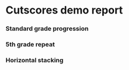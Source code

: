 # Cutscores demo report

### Standard grade progression
<div data-pym-src="https://literasee.github.io/cutscores-viz/i.html?student=standard"></div>

### 5th grade repeat
<div class="full-width" data-pym-src="https://literasee.github.io/cutscores-viz/i.html?student=standard"></div>

### Horizontal stacking
<div class="full-width horizontal">
    <div data-pym-src="https://literasee.github.io/cutscores-viz/i.html"></div>
    <div data-pym-src="https://literasee.github.io/cutscores-viz/i.html?student=skipped"></div>
    <div data-pym-src="https://literasee.github.io/cutscores-viz/i.html?student=split"></div>
</div>
